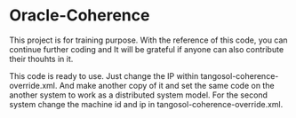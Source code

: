 # Oracle-Coherence
This project is for training purpose. With the reference of this code, you can continue further coding and 
It will be grateful if anyone can also contribute their thouhts in it.

This code is ready to use. Just change the IP within tangosol-coherence-override.xml.
And make another copy of it and set the same code on the another system to work as a distributed system model.
For the second system change the machine id and ip in tangosol-coherence-override.xml.
